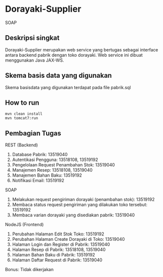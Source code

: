 # Dorayaki-Supplier

SOAP


## Deskripsi singkat
Dorayaki-Supplier merupakan web service yang bertugas sebagai interface antara backend pabrik dengan toko dorayaki. Web service ini dibuat menggunakan Java JAX-WS.
## Skema basis data yang digunakan
Skema basisdata yang digunakan terdapat pada file pabrik.sql

## How to run
```
mvn clean install
mvn tomcat7:run
```

## Pembagian Tugas
REST (Backend)
1. Database Pabrik: 13519040
2. Autentikasi Pengguna: 13518108, 13519192
3. Pengelolaan Request Penambahan Stok: 13519040
4. Manajemen Resep: 13518108, 13519040
5. Manajemen Bahan Baku: 13519192
6. Notifikasi Email: 13519192

SOAP
1. Melakukan request pengiriman dorayaki (penambahan stok): 13519192
2. Membaca status request pengiriman yang dilakukan toko tersebut: 13519192
3. Membaca varian dorayaki yang disediakan pabrik: 13519040

NodeJS (Frontend)
1. Perubahan Halaman Edit Stok Toko: 13519192
2. Perubahan Halaman Create Dorayaki di Toko: 13519040
3. Halaman Login dan Register di Pabrik: 13519040
4. Halaman Resep di Pabrik: 13518108, 13519040
5. Halaman Bahan Baku di Pabrik: 13519192
6. Halaman Daftar Request di Pabrik: 13519040

Bonus: Tidak dikerjakan